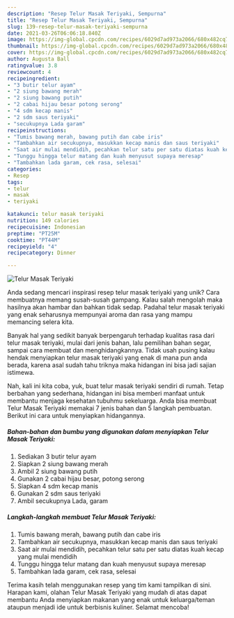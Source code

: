 ```yaml
---
description: "Resep Telur Masak Teriyaki, Sempurna"
title: "Resep Telur Masak Teriyaki, Sempurna"
slug: 139-resep-telur-masak-teriyaki-sempurna
date: 2021-03-26T06:06:18.840Z
image: https://img-global.cpcdn.com/recipes/6029d7ad973a2066/680x482cq70/telur-masak-teriyaki-foto-resep-utama.jpg
thumbnail: https://img-global.cpcdn.com/recipes/6029d7ad973a2066/680x482cq70/telur-masak-teriyaki-foto-resep-utama.jpg
cover: https://img-global.cpcdn.com/recipes/6029d7ad973a2066/680x482cq70/telur-masak-teriyaki-foto-resep-utama.jpg
author: Augusta Ball
ratingvalue: 3.8
reviewcount: 4
recipeingredient:
- "3 butir telur ayam"
- "2 siung bawang merah"
- "2 siung bawang putih"
- "2 cabai hijau besar potong serong"
- "4 sdm kecap manis"
- "2 sdm saus teriyaki"
- "secukupnya Lada garam"
recipeinstructions:
- "Tumis bawang merah, bawang putih dan cabe iris"
- "Tambahkan air secukupnya, masukkan kecap manis dan saus teriyaki"
- "Saat air mulai mendidih, pecahkan telur satu per satu diatas kuah kecap yang mulai mendidih"
- "Tunggu hingga telur matang dan kuah menyusut supaya meresap"
- "Tambahkan lada garam, cek rasa, selesai"
categories:
- Resep
tags:
- telur
- masak
- teriyaki

katakunci: telur masak teriyaki 
nutrition: 149 calories
recipecuisine: Indonesian
preptime: "PT25M"
cooktime: "PT44M"
recipeyield: "4"
recipecategory: Dinner

---
```



![Telur Masak Teriyaki](https://img-global.cpcdn.com/recipes/6029d7ad973a2066/680x482cq70/telur-masak-teriyaki-foto-resep-utama.jpg)

Anda sedang mencari inspirasi resep telur masak teriyaki yang unik? Cara membuatnya memang susah-susah gampang. Kalau salah mengolah maka hasilnya akan hambar dan bahkan tidak sedap. Padahal telur masak teriyaki yang enak seharusnya mempunyai aroma dan rasa yang mampu memancing selera kita.

Banyak hal yang sedikit banyak berpengaruh terhadap kualitas rasa dari telur masak teriyaki, mulai dari jenis bahan, lalu pemilihan bahan segar, sampai cara membuat dan menghidangkannya. Tidak usah pusing kalau hendak menyiapkan telur masak teriyaki yang enak di mana pun anda berada, karena asal sudah tahu triknya maka hidangan ini bisa jadi sajian istimewa.




Nah, kali ini kita coba, yuk, buat telur masak teriyaki sendiri di rumah. Tetap berbahan yang sederhana, hidangan ini bisa memberi manfaat untuk membantu menjaga kesehatan tubuhmu sekeluarga. Anda bisa membuat Telur Masak Teriyaki memakai 7 jenis bahan dan 5 langkah pembuatan. Berikut ini cara untuk menyiapkan hidangannya.

<!--inarticleads1-->

##### Bahan-bahan dan bumbu yang digunakan dalam menyiapkan Telur Masak Teriyaki:

1. Sediakan 3 butir telur ayam
1. Siapkan 2 siung bawang merah
1. Ambil 2 siung bawang putih
1. Gunakan 2 cabai hijau besar, potong serong
1. Siapkan 4 sdm kecap manis
1. Gunakan 2 sdm saus teriyaki
1. Ambil secukupnya Lada, garam




<!--inarticleads2-->

##### Langkah-langkah membuat Telur Masak Teriyaki:

1. Tumis bawang merah, bawang putih dan cabe iris
1. Tambahkan air secukupnya, masukkan kecap manis dan saus teriyaki
1. Saat air mulai mendidih, pecahkan telur satu per satu diatas kuah kecap yang mulai mendidih
1. Tunggu hingga telur matang dan kuah menyusut supaya meresap
1. Tambahkan lada garam, cek rasa, selesai




Terima kasih telah menggunakan resep yang tim kami tampilkan di sini. Harapan kami, olahan Telur Masak Teriyaki yang mudah di atas dapat membantu Anda menyiapkan makanan yang enak untuk keluarga/teman ataupun menjadi ide untuk berbisnis kuliner. Selamat mencoba!

